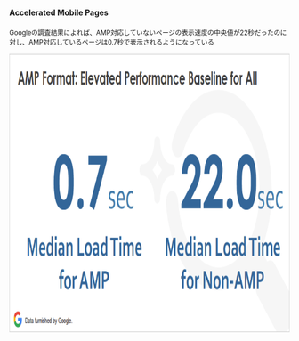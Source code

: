 #### Accelerated Mobile Pages

<small>Googleの調査結果によれば、AMP対応していないページの表示速度の中央値が22秒だったのに対し、AMP対応しているページは0.7秒で表示されるようになっている</small>

<img src="resources/img/screenshot_03.png" height=500px>

